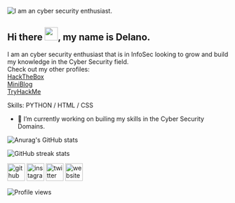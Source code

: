 ![I am an cyber security enthusiast.](https://pbs.twimg.com/profile_banners/1399720115529306115/1647890720/1500x500)
## Hi there <img src="https://raw.githubusercontent.com/MartinHeinz/MartinHeinz/master/wave.gif" width="30px">, my name is Delano.

I am an cyber security enthusiast that is in InfoSec looking to grow and build my knowledge in the Cyber Security field.
</br>
Check out my other profiles:
</br>
<a href="https://app.hackthebox.com/profile/264972">HackTheBox</a>
</br>
<a href="https://azt3c.medium.com/">MiniBlog</a>
</br>
<a href="https://tryhackme.com/p/Azt3c">TryHackMe</a>

Skills: PYTHON / HTML / CSS

- 🔭 I’m currently working on builing my skills in the Cyber Security Domains. 

![Anurag's GitHub stats](https://github-readme-stats.vercel.app/api?username=alpha0-7&show_icons=true&theme=radical)

![GitHub streak stats](https://github-readme-streak-stats.herokuapp.com/?user=alpha0-7)  

[<img src='https://cdn.jsdelivr.net/npm/simple-icons@3.0.1/icons/github.svg' alt='github' height='40'>](https://github.com/alpha0-7)  [<img src='https://cdn.jsdelivr.net/npm/simple-icons@3.0.1/icons/instagram.svg' alt='instagram' height='40'>](https://www.instagram.com/_.vlone_za/)  [<img src='https://cdn.jsdelivr.net/npm/simple-icons@3.0.1/icons/twitter.svg' alt='twitter' height='40'>](https://twitter.com/DMtaner)  [<img src='https://cdn.jsdelivr.net/npm/simple-icons@3.0.1/icons/icloud.svg' alt='website' height='40'>](https://azt3c.medium.com/)  

![Profile views](https://gpvc.arturio.dev/alpha0-7)  
